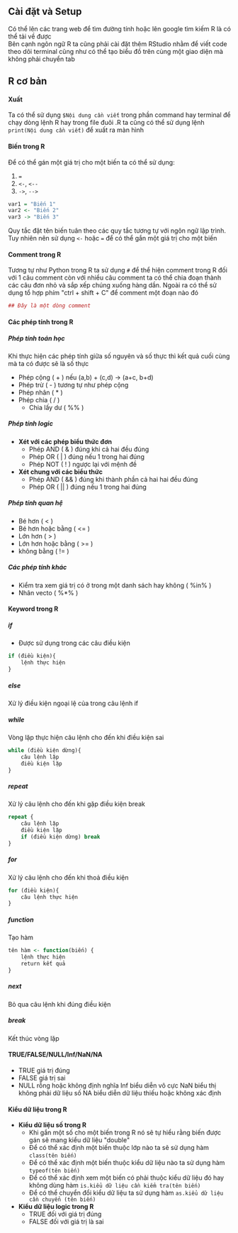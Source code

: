 ## **Cài đặt và Setup** 
Có thể lên các trang web để tìm đường tính hoặc lên google tìm kiếm R là có thể tải về được  
Bên cạnh ngôn ngữ R ta cũng phải cài đặt thêm RStudio nhằm để viết code theo dõi terminal cũng như có thể tạo biểu đồ trên cùng một giao diện mà không phải chuyển tab
## **R cơ bản** 
#### **Xuất**
Ta có thể sử dụng `$Nội dung cần viết` trong phần command hay terminal để chạy dòng lệnh R hay trong file đuôi .R ta cũng có thể sử dụng lệnh `print(Nội dung cần viết)` để xuất ra màn hình 
#### **Biến trong R**
Để có thể gán một giá trị cho một biến ta có thể sử dụng:
1. `=`
2. `<-`, `<--`
3. `->`, `-->`
```R
var1 = "Biến 1"
var2 <- "Biến 2"
var3 -> "Biến 3"
```
Quy tắc đặt tên biến tuân theo các quy tắc tương tự với ngôn ngữ lập trình. Tuy nhiên nên sử dụng `<-` hoặc `=` để có thể gắn một giá trị cho một biến
#### **Comment trong R**
Tương tự như Python trong R ta sử dụng `#` để thể hiện comment trong R đối với 1 câu comment còn với nhiều câu comment ta có thể chia đoạn thành các câu đơn nhỏ và sắp xếp chúng xuống hàng dần. Ngoài ra có thể sử dụng tổ hợp phím "ctrl + shift + C" để comment một đoạn nào đó
```R
## Đây là một dòng comment
```
#### **Các phép tính trong R**
##### **Phép tính toán học** 
Khi thực hiện các phép tính giữa số nguyên và số thực thì kết quả cuối cùng mà ta có được sẽ là số thực
* Phép cộng ( + ) nếu (a,b) + (c,d) -> (a+c, b+d)
* Phép trừ ( - ) tương tự như phép cộng
* Phép nhân ( * )
* Phép chia ( / )
    * Chia lấy dư ( %% )
##### **Phép tính logic**
* **Xét với các phép biểu thức đơn**
    * Phép AND ( & ) đúng khi cả hai đều đúng 
    * Phép OR ( | ) đúng nếu 1 trong hai đúng 
    * Phép NOT ( ! ) ngược lại với mệnh đề
* **Xét chung với các biểu thức**
    * Phép AND ( && ) đúng khi thành phần cả hai hai đều đúng 
    * Phép OR ( || ) đúng nếu 1 trong hai đúng 
##### **Phép tính quan hệ**
* Bé hơn ( < )
* Bé hơn hoặc bằng ( <= )
* Lớn hơn ( > )
* Lớn hơn hoặc bằng ( >= )
* không bằng ( != )
##### **Các phép tính khác**
* Kiểm tra xem giá trị có ở trong một danh sách hay không ( %in% )
* Nhân vecto ( %*% )
#### **Keyword trong R**
##### **if**
* Được sử dụng trong các câu điều kiện 
```R
if (điều kiện){
    lệnh thực hiện 
}
```
##### **else**
Xử lý điều kiện ngoại lệ của trong câu lệnh if
##### **while**
Vòng lặp thực hiện câu lệnh cho đến khi điều kiện sai 
```R
while (điều kiện dừng){
    câu lệnh lặp
    điều kiện lặp
}
```
##### **repeat**
Xử lý câu lệnh cho đến khi gặp điều kiện break 
```R
repeat {
    câu lệnh lặp 
    điều kiện lặp
    if (điều kiện dừng) break
}
```
##### **for**
Xử lý câu lệnh cho đến khi thoả điều kiện 
```R
for (điều kiện){
    câu lệnh thực hiện
}
```
##### **function**
Tạo hàm 
```R
tên hàm <- function(biến) {
    lệnh thực hiện 
    return kết quả
}
```
##### **next**
Bỏ qua câu lệnh khi đúng điều kiện 
##### **break**
Kết thúc vòng lặp
#### **TRUE/FALSE/NULL/Inf/NaN/NA**
* TRUE giá trị đúng 
* FALSE giá trị sai 
* NULL rỗng hoặc không định nghĩa Inf biểu diễn vô cực NaN biểu thị không phải dữ liệu số NA biểu diễn dữ liệu thiếu hoặc không xác định 
#### **Kiểu dữ liệu trong R**
* **Kiểu dữ liệu số trong R**
    * Khi gắn một số cho một biến trong R nó sẽ tự hiểu rằng biến được gán sẽ mang kiểu dữ liệu "double"
    * Để có thể xác định một biến thuộc lớp nào ta sẽ sử dụng hàm `class(tên biến)`  
    * Để có thể xác định một biến thuộc kiểu dữ liệu nào ta sử dụng hàm `typeof(tên biến)`
    * Để có thể xác định xem một biến có phải thuộc kiểu dữ liệu đó hay không dùng hàm `is.kiểu dữ liệu cần kiểm tra(tên biến)`
    * Để có thể chuyển đổi kiểu dữ liệu ta sử dụng hàm `as.kiểu dữ liệu cần chuyển (tên biến)`
* **Kiểu dữ liệu logic trong R**
    * TRUE đối với giá trị đúng 
    * FALSE đối với giá trị là sai   

